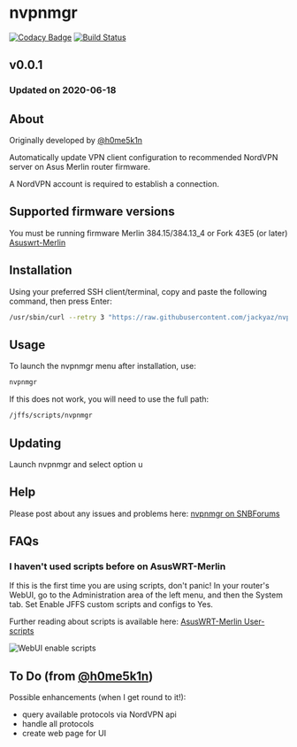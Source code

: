 # nvpnmgr
[![Codacy Badge](https://app.codacy.com/project/badge/Grade/50f9c2244ef74cefb3da37448dd69848)](https://www.codacy.com/manual/jackyaz/nvpnmgr?utm_source=github.com&amp;utm_medium=referral&amp;utm_content=jackyaz/nvpnmgr&amp;utm_campaign=Badge_Grade)
[![Build Status](https://travis-ci.com/jackyaz/nvpnmgr.svg?branch=master)](https://travis-ci.com/jackyaz/nvpnmgr)

## v0.0.1
### Updated on 2020-06-18
## About
Originally developed by [@h0me5k1n](https://github.com/h0me5k1n/asusmerlin-nvpnmgr)

Automatically update VPN client configuration to recommended NordVPN server on Asus Merlin router firmware.

A NordVPN account is required to establish a connection.

## Supported firmware versions
You must be running firmware Merlin 384.15/384.13_4 or Fork 43E5 (or later) [Asuswrt-Merlin](https://asuswrt.lostrealm.ca/)

## Installation
Using your preferred SSH client/terminal, copy and paste the following command, then press Enter:

```sh
/usr/sbin/curl --retry 3 "https://raw.githubusercontent.com/jackyaz/nvpnmgr/master/nvpnmgr.sh" -o "/jffs/scripts/nvpnmgr" && chmod 0755 /jffs/scripts/nvpnmgr && /jffs/scripts/nvpnmgr install
```

## Usage
To launch the nvpnmgr menu after installation, use:
```sh
nvpnmgr
```

If this does not work, you will need to use the full path:
```sh
/jffs/scripts/nvpnmgr
```

## Updating
Launch nvpnmgr and select option u

## Help
Please post about any issues and problems here: [nvpnmgr on SNBForums]()

## FAQs
### I haven't used scripts before on AsusWRT-Merlin
If this is the first time you are using scripts, don't panic! In your router's WebUI, go to the Administration area of the left menu, and then the System tab. Set Enable JFFS custom scripts and configs to Yes.

Further reading about scripts is available here: [AsusWRT-Merlin User-scripts](https://github.com/RMerl/asuswrt-merlin/wiki/User-scripts)

![WebUI enable scripts](https://puu.sh/A3wnG/00a43283ed.png)

## To Do (from [@h0me5k1n](https://github.com/h0me5k1n/asusmerlin-nvpnmgr))
Possible enhancements (when I get round to it!):

-   query available protocols via NordVPN api
-   handle all protocols
-   create web page for UI
